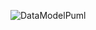 ![DataModelPuml](https://www.planttext.com/api/plantuml/png/dLDDJyCm3BtdLqGvLqXj6Q1TMBK9168RWd7Q9XIQjEdMDX0due3stqdIZqqRse534jlFVdvrqX5eglG6P8sGBdJ9yUFhV8OdL5CyBPG4KHUfuFLMeX-4CNa3hiWGEzjwfSoBshfaOXWdGHFyf03VKZ4N3wFuSd1rVTDXlA95wG1ll5F650SOvSwxI6NLvHdRPaOhxb8NWdjwZzXjvtB82_yo7FH2tdETA5sa9OTUcCNRs5YQMZkMGKjj8V_9SATiEmj4fEFSLy5J0VgGZRRncQa-_018lEVhGIlOQI3B5Kd25Gdi4JL7l2BhzMb5OhIGgg_nNblexUZ03Zs5P-ZKpXKxk8qkO3MI8GdttNoqKTtDyWXZpqeoasfuc3HYmY0A1a5yrA-TZirOjlN7utu_QTw8_xDtTy5jBPvI-vXwT2nhpPkxIp9W6SimvE1sktA1XS0i5opBiSL8MxKBpWkB_YFizgmeiTdYB1UvD-mgIraOB4qlQOswbujs2A4Hhvdxttu1)
